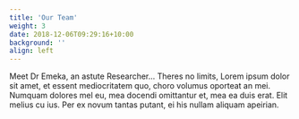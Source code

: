 ```yaml
---
title: 'Our Team'
weight: 3
date: 2018-12-06T09:29:16+10:00
background: ''
align: left
---
```

Meet Dr Emeka, an astute Researcher...
Theres no limits, Lorem ipsum dolor sit amet, et essent mediocritatem quo, choro volumus oporteat an mei. Numquam dolores mel eu, mea docendi omittantur et, mea ea duis erat. Elit melius cu ius. Per ex novum tantas putant, ei his nullam aliquam apeirian.
